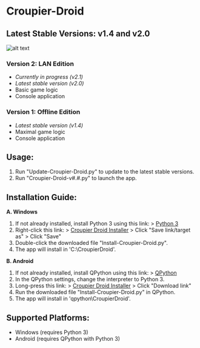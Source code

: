 # Croupier-Droid
## Latest Stable Versions: v1.4 and v2.0

![alt text](http://img1.starwars-holonet.com/holonet/dictionnaire/photos/droid_rh7.jpg)

### Version 2: LAN Edition
+ *Currently in progress (v2.1)*
+ *Latest stable version (v2.0)*
+ Basic game logic
+ Console application

### Version 1: Offline Edition
+ *Latest stable version (v1.4)*
+ Maximal game logic
+ Console application

## Usage:
1. Run "Update-Croupier-Droid.py" to update to the latest stable versions.
2. Run "Croupier-Droid-v#.#.py" to launch the app.

## Installation Guide:
**A. Windows**
  1. If not already installed, install Python 3 using this link:
    > [Python 3](https://www.python.org/ftp/python/3.7.4/python-3.7.4.exe "Python 3.7.4")
  2. Right-click this link:
    > [Croupier Droid Installer](https://github.com/chandler-stevens/Croupier-Droid/raw/master/Install-Croupier-Droid.py "Install-Croupier-Droid.py") 
    > Click "Save link/target as"
    > Click "Save"
  3. Double-click the downloaded file "Install-Croupier-Droid.py".
  4. The app will install in 'C:\CroupierDroid\'.

**B. Android**
  1. If not already installed, install QPython using this link:
    > [QPython](https://play.google.com/store/apps/details?id=org.qpython.qpy&hl=en_US "QPython")
  2. In the QPython settings, change the interpreter to Python 3.
  3. Long-press this link:
    > [Croupier Droid Installer](https://github.com/chandler-stevens/Croupier-Droid/raw/master/Install-Croupier-Droid.py "Install-Croupier-Droid.py") 
    > Click "Download link"
  4. Run the downloaded file "Install-Croupier-Droid.py" in QPython.
  5. The app will install in 'qpython\CroupierDroid\'.

## Supported Platforms:
+ Windows (requires Python 3)
+ Android (requires QPython with Python 3)
